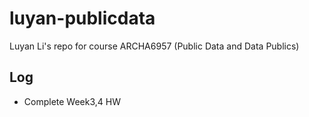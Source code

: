 # luyan-publicdata
Luyan Li's repo for course ARCHA6957 (Public Data and Data Publics)

## Log
- Complete Week3,4 HW